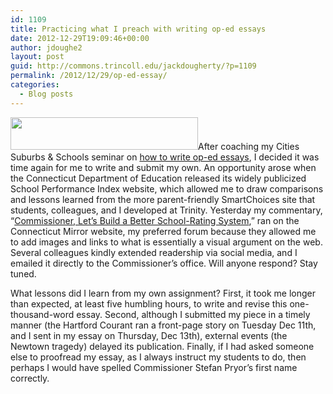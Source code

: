 ```yaml
---
id: 1109
title: Practicing what I preach with writing op-ed essays
date: 2012-12-29T19:09:46+00:00
author: jdoughe2
layout: post
guid: http://commons.trincoll.edu/jackdougherty/?p=1109
permalink: /2012/12/29/op-ed-essay/
categories:
  - Blog posts
---
```

<a href="http://commons.trincoll.edu/jackdougherty/2012/12/29/op-ed-essay/ctmirrorlogo/" rel="attachment wp-att-1110"><img class="alignright size-medium wp-image-1110" src="http://commons.trincoll.edu/jackdougherty/files/2012/12/CTMirrorLogo-300x52.gif" alt="" width="300" height="52" /></a>After coaching my Cities Suburbs & Schools seminar on <a href="http://commons.trincoll.edu/jackdougherty/2012/11/08/op-ed/" target="_blank">how to write op-ed essays</a>, I decided it was time again for me to write and submit my own. An opportunity arose when the Connecticut Department of Education released its widely publicized School Performance Index website, which allowed me to draw comparisons and lessons learned from the more parent-friendly SmartChoices site that students, colleagues, and I developed at Trinity. Yesterday my commentary, &#8220;<a href="http://www.ctmirror.org/story/18581/commissioner-pryor-lets-build-better-public-school-web-tool" target="_blank">Commissioner, Let&#8217;s Build a Better School-Rating System</a>,&#8221; ran on the Connecticut Mirror website, my preferred forum because they allowed me to add images and links to what is essentially a visual argument on the web. Several colleagues kindly extended readership via social media, and I emailed it directly to the Commissioner&#8217;s office. Will anyone respond? Stay tuned.

What lessons did I learn from my own assignment? First, it took me longer than expected, at least five humbling hours, to write and revise this one-thousand-word essay. Second, although I submitted my piece in a timely manner (the Hartford Courant ran a front-page story on Tuesday Dec 11th, and I sent in my essay on Thursday, Dec 13th), external events (the Newtown tragedy) delayed its publication. Finally, if I had asked someone else to proofread my essay, as I always instruct my students to do, then perhaps I would have spelled Commissioner Stefan Pryor&#8217;s first name correctly.